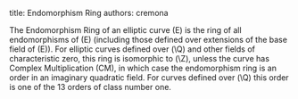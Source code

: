 title: Endomorphism Ring
authors:
    cremona

The Endomorphism Ring of an elliptic curve \(E\) is the ring of all endomorphisms of \(E\) (including those defined over extensions of the base field of \(E\)).  For elliptic curves defined over \(\Q\) and other fields of characteristic zero, this ring is isomorphic to \(\Z\), unless the curve has <a knowl="lmfdb/ec.complex_multiplication">Complex Multiplication</a> (CM), in which case the endomorphism ring is an order in an imaginary quadratic field.  For curves defined over \(\Q\) this order is one of the 13 orders of class number one.
